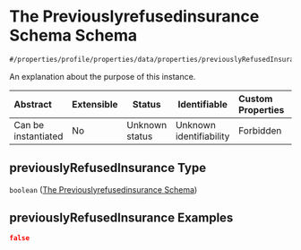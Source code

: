 # The Previouslyrefusedinsurance Schema Schema

```txt
#/properties/profile/properties/data/properties/previouslyRefusedInsurance#/properties/profile/properties/data/properties/previouslyRefusedInsurance
```

An explanation about the purpose of this instance.


| Abstract            | Extensible | Status         | Identifiable            | Custom Properties | Additional Properties | Access Restrictions | Defined In                                                                           |
| :------------------ | ---------- | -------------- | ----------------------- | :---------------- | --------------------- | ------------------- | ------------------------------------------------------------------------------------ |
| Can be instantiated | No         | Unknown status | Unknown identifiability | Forbidden         | Allowed               | none                | [quote_schema.schema.json\*](../out/quote_schema.schema.json "open original schema") |

## previouslyRefusedInsurance Type

`boolean` ([The Previouslyrefusedinsurance Schema](quote_schema-properties-the-profile-schema-properties-the-data-schema-properties-the-previouslyrefusedinsurance-schema.md))

## previouslyRefusedInsurance Examples

```json
false
```
